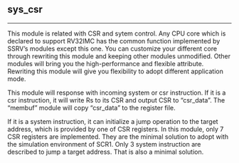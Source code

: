 ## sys_csr

-------------------------------------

This module is related with CSR and sytem control. Any CPU core which is declared to support RV32IMC has the common function implemented by SSRV’s modules except this one. You can customize your different core through rewriting this module and keeping other modules unmodified. Other modules will bring you the high-performance and flexible attribute. Rewriting this module will give you flexibility to adopt different application mode.

This module will response with incoming system or csr instruction. If it is a csr instruction, it will write Rs to its CSR and output CSR to “csr_data”. The “membuf” module will copy “csr_data” to the register file.

If it is a system instruction, it can initialize a jump operation to the target address, which is provided by one of CSR registers.
In this module, only 7 CSR registers are implemented. They are the minimal solution to adopt with the simulation environment of SCR1. Only 3 system instruction are described to jump a target address. That is also a minimal solution.